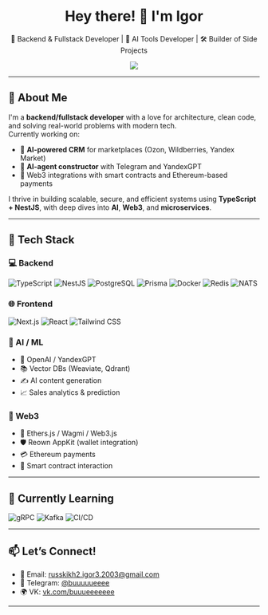 <h1 align="center">Hey there! 👋 I'm Igor</h1>
<p align="center">
  🚀 Backend & Fullstack Developer | 🧠 AI Tools Developer | 🛠️ Builder of Side Projects
</p>

<div align="center">
  <img src="https://readme-typing-svg.herokuapp.com/?lines=Clean+Code+Lover;Microservice+Fanatic;TypeScript+Enjoyer;AI+Toolmaker;Always+Learning...&center=true&width=500&height=30&color=58A6FF&vCenter=true&pause=1000" />
</div>

---

## 🧠 About Me

I'm a **backend/fullstack developer** with a love for architecture, clean code, and solving real-world problems with modern tech.  
Currently working on:

- 🧾 **AI-powered CRM** for marketplaces (Ozon, Wildberries, Yandex Market)  
- 🤖 **AI-agent constructor** with Telegram and YandexGPT  
- 💸 Web3 integrations with smart contracts and Ethereum-based payments  

I thrive in building scalable, secure, and efficient systems using **TypeScript + NestJS**, with deep dives into **AI**, **Web3**, and **microservices**.

---

## 🧰 Tech Stack

### 💻 Backend
![TypeScript](https://img.shields.io/badge/TypeScript-3178C6?style=flat&logo=typescript&logoColor=white)
![NestJS](https://img.shields.io/badge/NestJS-E0234E?style=flat&logo=nestjs&logoColor=white)
![PostgreSQL](https://img.shields.io/badge/PostgreSQL-4169E1?style=flat&logo=postgresql&logoColor=white)
![Prisma](https://img.shields.io/badge/Prisma-2D3748?style=flat&logo=prisma&logoColor=white)
![Docker](https://img.shields.io/badge/Docker-2496ED?style=flat&logo=docker&logoColor=white)
![Redis](https://img.shields.io/badge/Redis-DC382D?style=flat&logo=redis&logoColor=white)
![NATS](https://img.shields.io/badge/NATS-2F9ACF?style=flat)

### 🌐 Frontend
![Next.js](https://img.shields.io/badge/Next.js-000000?style=flat&logo=next.js)
![React](https://img.shields.io/badge/React-61DAFB?style=flat&logo=react)
![Tailwind CSS](https://img.shields.io/badge/TailwindCSS-38B2AC?style=flat&logo=tailwind-css)

### 🤖 AI / ML
- 🧠 OpenAI / YandexGPT
- 📚 Vector DBs (Weaviate, Qdrant)
- ✍️ AI content generation
- 📈 Sales analytics & prediction

### 🔗 Web3
- 🦊 Ethers.js / Wagmi / Web3.js
- 🛡 Reown AppKit (wallet integration)
- 💳 Ethereum payments
- 🔐 Smart contract interaction

---

## 🧪 Currently Learning

![gRPC](https://img.shields.io/badge/gRPC-0080FF?style=flat&logo=grpc)
![Kafka](https://img.shields.io/badge/Kafka-231F20?style=flat&logo=apache-kafka)
![CI/CD](https://img.shields.io/badge/GitHub%20Actions-2088FF?style=flat&logo=github-actions)

---

## 📫 Let’s Connect!

- 📧 Email: russkikh2.igor3.2003@gmail.com  
- 💬 Telegram: [@buuuuueeee](https://t.me/buuuuueeee)  
- 🌍 VK: [vk.com/buuueeeeeee](https://vk.com/buuueeeeeee)

---
